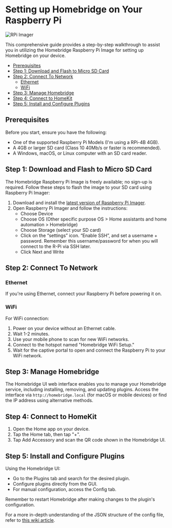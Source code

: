 # Setting up Homebridge on Your Raspberry Pi

![RPi Imager](https://imgur.com/p1eQioJ.png)

This comprehensive guide provides a step-by-step walkthrough to assist you in utilizing the Homebridge Raspberry Pi Image for setting up Homebridge on your device.

- [Prerequisites](#prerequisites)
- [Step 1: Download and Flash to Micro SD Card](#step-1-download-and-flash-to-micro-sd-card)
- [Step 2: Connect To Network](#step-2-connect-to-network)
  - [Ethernet](#ethernet)
  - [WiFi](#wifi)
- [Step 3: Manage Homebridge](#step-3-manage-homebridge)
- [Step 4: Connect to HomeKit](#step-4-connect-to-homekit)
- [Step 5: Install and Configure Plugins](#step-5-install-and-configure-plugins)

## Prerequisites

Before you start, ensure you have the following:

- One of the supported Raspberry Pi Models (I'm using a RPi-4B 4GB).
- A 4GB or larger SD card (Class 10 40Mb/s or faster is recommended).
- A Windows, macOS, or Linux computer with an SD card reader.

## Step 1: Download and Flash to Micro SD Card

The Homebridge Raspberry Pi Image is freely available; no sign-up is required. Follow these steps to flash the image to your SD card using Raspberry Pi Imager:

1. Download and install the [latest version of Raspberry Pi Imager](https://www.raspberrypi.org/software/).
2. Open Raspberry Pi Imager and follow the instructions:
   - Choose Device
   - Choose OS (Other specific purpose OS > Home assistants and home automation > Homebridge)
   - Choose Storage (select your SD card)
   - Click on the “settings” icon. “Enable SSH”, and set a username + password. Remember this username/password for when you will connect to the R-Pi via SSH later.
   - Click Next and Write



## Step 2: Connect To Network

### Ethernet

If you're using Ethernet, connect your Raspberry Pi before powering it on.

### WiFi

For WiFi connection:

1. Power on your device without an Ethernet cable.
2. Wait 1-2 minutes.
3. Use your mobile phone to scan for new WiFi networks.
4. Connect to the hotspot named "Homebridge WiFi Setup."
5. Wait for the captive portal to open and connect the Raspberry Pi to your WiFi network.

## Step 3: Manage Homebridge

The Homebridge UI web interface enables you to manage your Homebridge service, including installing, removing, and updating plugins. Access the interface via `http://homebridge.local` (for macOS or mobile devices) or find the IP address using alternative methods.

## Step 4: Connect to HomeKit

1. Open the Home app on your device.
2. Tap the Home tab, then tap "+".
3. Tap Add Accessory and scan the QR code shown in the Homebridge UI.

## Step 5: Install and Configure Plugins

Using the Homebridge UI:

- Go to the Plugins tab and search for the desired plugin.
- Configure plugins directly from the GUI.
- For manual configuration, access the Config tab.

Remember to restart Homebridge after making changes to the plugin's configuration.

For a more in-depth understanding of the JSON structure of the config file, refer to [this wiki article](https://github.com/homebridge/homebridge/wiki/Configuration-File).

